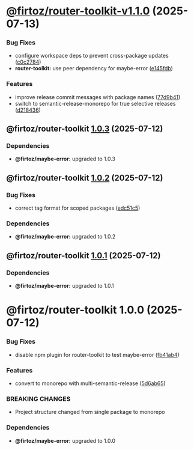 # [@firtoz/router-toolkit-v1.1.0](https://github.com/firtoz/router-toolkit/compare/@firtoz/router-toolkit@1.0.3...@firtoz/router-toolkit@1.1.0) (2025-07-13)


### Bug Fixes

* configure workspace deps to prevent cross-package updates ([c0c2784](https://github.com/firtoz/router-toolkit/commit/c0c2784fd13f0d225d386dffc0ca666c4cf27da6))
* **router-toolkit:** use peer dependency for maybe-error ([e145fdb](https://github.com/firtoz/router-toolkit/commit/e145fdb6281ae2a82c1fad37e0b685220cbf758e))


### Features

* improve release commit messages with package names ([77d9b41](https://github.com/firtoz/router-toolkit/commit/77d9b41e06da17f0ac53ec295a83c324bed4cefe))
* switch to semantic-release-monorepo for true selective releases ([d218436](https://github.com/firtoz/router-toolkit/commit/d218436c31e9ab87135d962316a69b0683893ed7))

## @firtoz/router-toolkit [1.0.3](https://github.com/firtoz/router-toolkit/compare/@firtoz/router-toolkit@1.0.2...@firtoz/router-toolkit@1.0.3) (2025-07-12)


### Dependencies

* **@firtoz/maybe-error:** upgraded to 1.0.3

## @firtoz/router-toolkit [1.0.2](https://github.com/firtoz/router-toolkit/compare/@firtoz/router-toolkit@1.0.1...@firtoz/router-toolkit@1.0.2) (2025-07-12)


### Bug Fixes

* correct tag format for scoped packages ([edc51c5](https://github.com/firtoz/router-toolkit/commit/edc51c596128eb7bc3470e743e2600bdca24dfb4))


### Dependencies

* **@firtoz/maybe-error:** upgraded to 1.0.2

## @firtoz/router-toolkit [1.0.1](https://github.com/firtoz/router-toolkit/compare/@firtoz/router-toolkit@1.0.0...@firtoz/router-toolkit@1.0.1) (2025-07-12)


### Dependencies

* **@firtoz/maybe-error:** upgraded to 1.0.1

# @firtoz/router-toolkit 1.0.0 (2025-07-12)


### Bug Fixes

* disable npm plugin for router-toolkit to test maybe-error ([fb41ab4](https://github.com/firtoz/router-toolkit/commit/fb41ab47bcb6935a5640e66386fa771e18b2daea))


### Features

* convert to monorepo with multi-semantic-release ([5d6ab65](https://github.com/firtoz/router-toolkit/commit/5d6ab652a458c4fd8d5a61a9fbb28598ff4a59d5))


### BREAKING CHANGES

* Project structure changed from single package to monorepo


### Dependencies

* **@firtoz/maybe-error:** upgraded to 1.0.0
